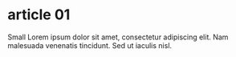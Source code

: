 # article 01

Small
Lorem ipsum dolor sit amet, consectetur adipiscing elit. Nam malesuada venenatis tincidunt. Sed ut iaculis nisl.